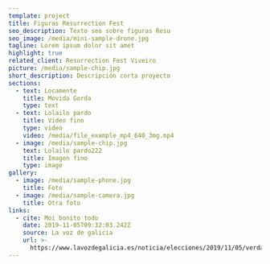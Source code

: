 ```yaml
---
template: project
title: Figuras Resurrection Fest
seo_description: Texto seo sobre figuras Resu
seo_image: /media/mini-sample-drone.jpg
tagline: Lorem ipsum dolor sit amet
highlight: true
related_client: Resurrection Fest Viveiro
picture: /media/sample-chip.jpg
short_description: Descripción corta proyecto
sections:
  - text: Locamente
    title: Movida Gorda
    type: text
  - text: Lolailo pardo
    title: Video fino
    type: video
    video: /media/file_example_mp4_640_3mg.mp4
  - image: /media/sample-chip.jpg
    text: Lolailo pardo222
    title: Imagen fino
    type: image
gallery:
  - image: /media/sample-phone.jpg
    title: Foto
  - image: /media/sample-camera.jpg
    title: Otra foto
links:
  - cite: Moi bonito todo
    date: 2019-11-05T09:32:03.242Z
    source: La voz de galicia
    url: >-
      https://www.lavozdegalicia.es/noticia/elecciones/2019/11/05/verdades-mentiras-debate/00031572914180193439805.htm
---
```

